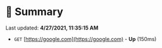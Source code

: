 # 📖 Summary
Last updated: **4/27/2021, 11:35:15 AM**

- `GET` [https://google.com](https://google.com) - **Up** (150ms)
